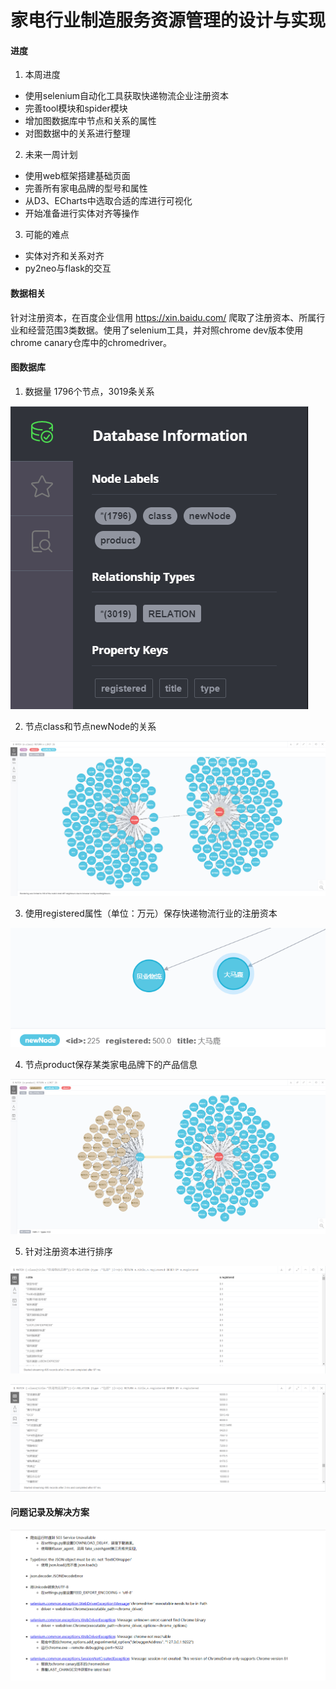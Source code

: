 # 家电行业制造服务资源管理的设计与实现

####  进度

1. 本周进度
- 使用selenium自动化工具获取快递物流企业注册资本
- 完善tool模块和spider模块
- 增加图数据库中节点和关系的属性
- 对图数据中的关系进行整理
2. 未来一周计划
- 使用web框架搭建基础页面
- 完善所有家电品牌的型号和属性
- 从D3、ECharts中选取合适的库进行可视化
- 开始准备进行实体对齐等操作
3. 可能的难点
- 实体对齐和关系对齐
- py2neo与flask的交互

#### 数据相关
针对注册资本，在百度企业信用 https://xin.baidu.com/ 爬取了注册资本、所属行业和经营范围3类数据。使用了selenium工具，并对照chrome dev版本使用chrome canary仓库中的chromedriver。

#### 图数据库
1. 数据量
    1796个节点，3019条关系

![](https://github.com/ownia/KGRM/raw/master/logger/img/2020-03-28-153741.png)

2. 节点class和节点newNode的关系

![](https://github.com/ownia/KGRM/raw/master/logger/img/2020-03-28-153641.png)

3. 使用registered属性（单位：万元）保存快递物流行业的注册资本

![](https://github.com/ownia/KGRM/raw/master/logger/img/2020-03-28-154312.png)

4. 节点product保存某类家电品牌下的产品信息

![](https://github.com/ownia/KGRM/raw/master/logger/img/2020-03-28-154904.png)

5. 针对注册资本进行排序

![](https://github.com/ownia/KGRM/raw/master/logger/img/2020-03-28-155052.png)

![](https://github.com/ownia/KGRM/raw/master/logger/img/2020-03-28-155111.png)

#### 问题记录及解决方案

![](https://github.com/ownia/KGRM/raw/master/logger/img/2020-03-28-160023.png)